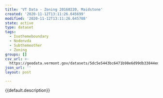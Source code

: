 ```yaml
---
title: 'VT Data - Zoning 20160220, Maidstone'
created: '2020-11-12T13:11:26.645699'
modified: '2020-11-12T13:11:26.645708'
state: active
type: dataset
tags:
  - Isothemeboundary
  - Nodenvda
  - Subthemeother
  - Zoning
groups: []
csv_url: >-
  https://geodata.vermont.gov/datasets/5dc5e5443bc6471b98e6d99db33844ed_0.csv?outSR=%7B%22latestWkid%22%3A3857%2C%22wkid%22%3A102100%7D
json_url: ''
layout: post

---
```

{{default.description}}
